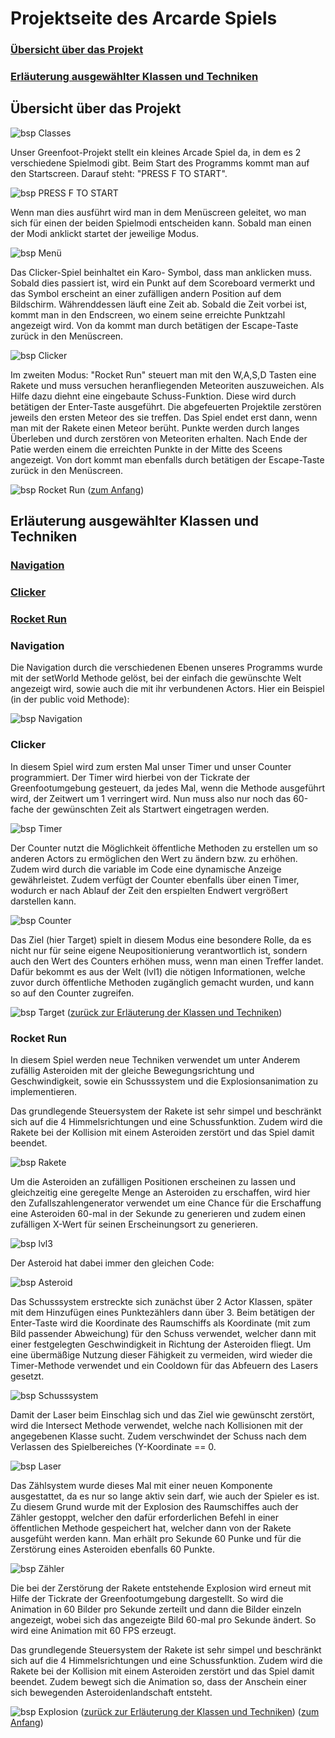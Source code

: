 # Projektseite des Arcarde Spiels<a name="0"></a>

### [Übersicht über das Projekt](#1)
### [Erläuterung ausgewählter Klassen und Techniken](#2)



## Übersicht über das Projekt<a name="1"></a> 

![bsp Classes](Screenshots/Classes.PNG)

Unser Greenfoot-Projekt stellt ein kleines Arcade Spiel da, in dem es 2 verschiedene Spielmodi gibt.
Beim Start des Programms kommt man auf den Startscreen. Darauf steht: "PRESS F TO START". 

![bsp PRESS F TO START](Screenshots/StartScreen.PNG)

Wenn man dies ausführt wird man in dem Menüscreen geleitet, wo man sich für einen der beiden Spielmodi entscheiden kann. Sobald man einen der Modi anklickt startet der jeweilige Modus. 

![bsp Menü](Screenshots/Menü.PNG)

Das Clicker-Spiel beinhaltet ein Karo- Symbol, dass man anklicken muss. Sobald dies passiert ist, wird ein Punkt auf dem Scoreboard vermerkt und das Symbol  erscheint an einer zufälligen andern Position auf dem Bildschirm. Währenddessen läuft eine Zeit ab. Sobald die Zeit vorbei ist, kommt man in den Endscreen, wo einem seine erreichte Punktzahl angezeigt wird. Von da kommt man durch betätigen der Escape-Taste zurück in den Menüscreen. 

![bsp Clicker](Screenshots/Clicker.PNG)

Im zweiten Modus: "Rocket Run" steuert man mit den W,A,S,D Tasten eine Rakete und muss versuchen heranfliegenden Meteoriten auszuweichen. Als Hilfe dazu diehnt eine eingebaute Schuss-Funktion. Diese wird durch betätigen der Enter-Taste ausgeführt. Die abgefeuerten Projektile zerstören jeweils den ersten Meteor des sie treffen. Das Spiel endet erst dann, wenn man mit der Rakete einen Meteor berüht. Punkte werden durch langes Überleben und durch zerstören von Meteoriten erhalten. Nach Ende der Patie werden einem die erreichten Punkte in der Mitte des Sceens angezeigt. Von dort kommt man ebenfalls durch betätigen der Escape-Taste zurück in den Menüscreen.

![bsp Rocket Run](Screenshots/Rocketrun.PNG)
([zum Anfang](#0))

## Erläuterung ausgewählter Klassen und Techniken<a name="2"></a>  
### [Navigation](#3)
### [Clicker](#4)
### [Rocket Run](#5)


### Navigation<a name="3"></a>
Die Navigation durch die verschiedenen Ebenen unseres Programms wurde mit der setWorld Methode gelöst, bei der einfach die gewünschte Welt angezeigt wird, sowie auch die mit ihr verbundenen Actors. Hier ein Beispiel (in der public void Methode):

![bsp Navigation](Screenshots/lvl1Code.PNG)

### Clicker<a name="4"></a>
In diesem Spiel wird zum ersten Mal unser Timer und unser Counter programmiert. Der Timer wird hierbei von der Tickrate der Greenfootumgebung gesteuert, da jedes Mal, wenn die Methode ausgeführt wird, der Zeitwert um 1 verringert wird. Nun muss also nur noch das 60-fache der gewünschten Zeit als Startwert eingetragen werden.

![bsp Timer](Screenshots/TimerCode.PNG)

Der Counter nutzt die Möglichkeit öffentliche Methoden zu erstellen um so anderen Actors zu ermöglichen den Wert zu ändern bzw. zu erhöhen. Zudem wird durch die variable im Code eine dynamische Anzeige gewährleistet. Zudem verfügt der Counter ebenfalls über einen Timer, wodurch er nach Ablauf der Zeit den erspielten Endwert vergrößert darstellen kann.

![bsp Counter](Screenshots/CounterCode.PNG)

Das Ziel (hier Target) spielt in diesem Modus eine besondere Rolle, da es nicht nur für seine eigene Neupositionierung verantwortlich ist, sondern auch den Wert des Counters erhöhen muss, wenn man einen Treffer landet. Dafür bekommt es aus der Welt (lvl1) die nötigen Informationen, welche zuvor durch öffentliche Methoden zugänglich gemacht wurden, und kann so auf den Counter zugreifen.

![bsp Target](Screenshots/TargetCode.PNG)
([zurück zur Erläuterung der Klassen und Techniken](#2))

### Rocket Run<a name="5"></a>
In diesem Spiel werden neue Techniken verwendet um unter Anderem zufällig Asteroiden mit der gleiche Bewegungsrichtung und Geschwindigkeit, sowie ein Schusssystem und die Explosionsanimation zu implementieren. 

Das grundlegende Steuersystem der Rakete ist sehr simpel und beschränkt sich auf die 4 Himmelsrichtungen und eine Schussfunktion. Zudem wird die Rakete bei der Kollision mit einem Asteroiden zerstört und das Spiel damit beendet. 

![bsp Rakete](Screenshots/ScopeCode2.PNG)

Um die Asteroiden an zufälligen Positionen erscheinen zu lassen und gleichzeitig eine geregelte Menge an Asteroiden zu erschaffen, wird hier den Zufallszahlengenerator verwendet um eine Chance für die Erschaffung eine Asteroiden 60-mal in der Sekunde zu generieren und zudem einen zufälligen X-Wert für seinen Erscheinungsort zu generieren.

![bsp lvl3](Screenshots/lvl3Code.PNG)

Der Asteroid hat dabei immer den gleichen Code: 

![bsp Asteroid](Screenshots/AsteroidCode.PNG)

Das Schusssystem erstreckte sich zunächst über 2 Actor Klassen, später mit dem Hinzufügen eines Punktezählers dann über 3. Beim betätigen der Enter-Taste wird die Koordinate des Raumschiffs als Koordinate (mit zum Bild passender Abweichung) für den Schuss verwendet, welcher dann mit einer festgelegten Geschwindigkeit in Richtung der Asteroiden fliegt. Um eine übermäßige Nutzung dieser Fähigkeit zu vermeiden, wird wieder die Timer-Methode verwendet und ein Cooldown für das Abfeuern des Lasers gesetzt. 

![bsp Schusssystem](Screenshots/ScopeCode1.PNG)

Damit der Laser beim Einschlag sich und das Ziel wie gewünscht zerstört, wird die Intersect Methode verwendet, welche nach Kollisionen mit der angegebenen Klasse sucht. Zudem verschwindet der Schuss nach dem Verlassen des Spielbereiches (Y-Koordinate == 0. 

![bsp Laser](Screenshots/LaserCode.PNG)

Das Zählsystem wurde dieses Mal mit einer neuen Komponente ausgestattet, da es nur so lange aktiv sein darf, wie auch der Spieler es ist. Zu diesem Grund wurde mit der Explosion des Raumschiffes auch der Zähler gestoppt, welcher den dafür erforderlichen Befehl in einer öffentlichen Methode gespeichert hat, welcher dann von der Rakete ausgefüht werden kann. Man erhält pro Sekunde 60 Punke und für die Zerstörung eines Asteroiden ebenfalls 60 Punkte.

![bsp Zähler](Screenshots/ZahlerCode.PNG)

Die bei der Zerstörung der Rakete entstehende Explosion wird erneut mit Hilfe der Tickrate der Greenfootumgebung dargestellt. So wird die Animation in 60 Bilder pro Sekunde zerteilt und dann die Bilder einzeln angezeigt, wobei sich das angezeigte Bild 60-mal pro Sekunde ändert. So wird eine Animation mit 60 FPS erzeugt.

Das grundlegende Steuersystem der Rakete ist sehr simpel und beschränkt sich auf die 4 Himmelsrichtungen und eine Schussfunktion. Zudem wird die Rakete bei der Kollision mit einem Asteroiden zerstört und das Spiel damit beendet. Zudem bewegt sich die Animation so, dass der Anschein einer sich bewegenden Asteroidenlandschaft entsteht. 

![bsp Explosion](Screenshots/explCode.PNG)
([zurück zur Erläuterung der Klassen und Techniken](#2))
([zum Anfang](#0))

